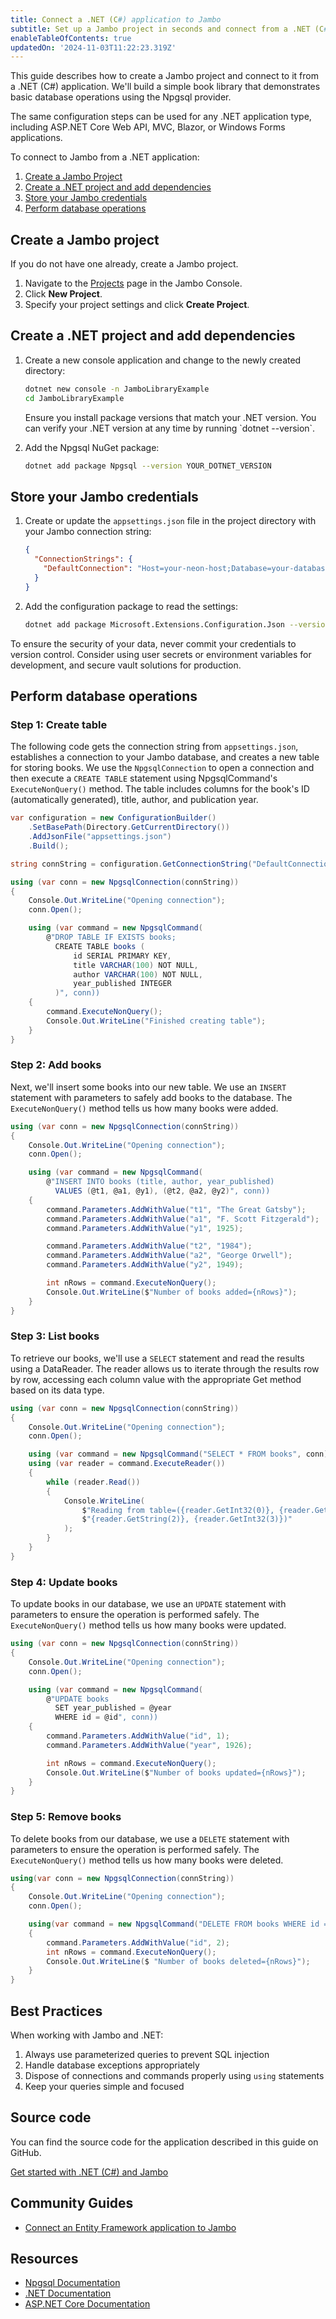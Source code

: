 ```yaml
---
title: Connect a .NET (C#) application to Jambo
subtitle: Set up a Jambo project in seconds and connect from a .NET (C#) application
enableTableOfContents: true
updatedOn: '2024-11-03T11:22:23.319Z'
---
```


This guide describes how to create a Jambo project and connect to it from a .NET (C#) application. We'll build a simple book library that demonstrates basic database operations using the Npgsql provider.

<Admonition type="note">
The same configuration steps can be used for any .NET application type, including ASP.NET Core Web API, MVC, Blazor, or Windows Forms applications.
</Admonition>

To connect to Jambo from a .NET application:

1. [Create a Jambo Project](#create-a-neon-project)
2. [Create a .NET project and add dependencies](#create-a-net-project-and-add-dependencies)
3. [Store your Jambo credentials](#store-your-neon-credentials)
4. [Perform database operations](#perform-database-operations)

## Create a Jambo project

If you do not have one already, create a Jambo project.

1. Navigate to the [Projects](https://console.neon.tech/app/projects) page in the Jambo Console.
2. Click **New Project**.
3. Specify your project settings and click **Create Project**.

## Create a .NET project and add dependencies

1. Create a new console application and change to the newly created directory:

   ```bash
   dotnet new console -n JamboLibraryExample
   cd JamboLibraryExample
   ```

   <Admonition type="important" title="IMPORTANT">
    Ensure you install package versions that match your .NET version. You can verify your .NET version at any time by running `dotnet --version`.
   </Admonition>

2. Add the Npgsql NuGet package:

   ```bash
   dotnet add package Npgsql --version YOUR_DOTNET_VERSION
   ```

## Store your Jambo credentials

1. Create or update the `appsettings.json` file in the project directory with your Jambo connection string:

   ```json
   {
     "ConnectionStrings": {
       "DefaultConnection": "Host=your-neon-host;Database=your-database;Username=your-username;Password=your-password;SSL Mode=Require;Trust Server Certificate=true"
     }
   }
   ```

2. Add the configuration package to read the settings:

   ```bash
   dotnet add package Microsoft.Extensions.Configuration.Json --version YOUR_DOTNET_VERSION
   ```

<Admonition type="important">
To ensure the security of your data, never commit your credentials to version control. Consider using user secrets or environment variables for development, and secure vault solutions for production.
</Admonition>

## Perform database operations

### Step 1: Create table

The following code gets the connection string from `appsettings.json`, establishes a connection to your Jambo database, and creates a new table for storing books. We use the `NpgsqlConnection` to open a connection and then execute a `CREATE TABLE` statement using NpgsqlCommand's `ExecuteNonQuery()` method. The table includes columns for the book's ID (automatically generated), title, author, and publication year.

```csharp
var configuration = new ConfigurationBuilder()
    .SetBasePath(Directory.GetCurrentDirectory())
    .AddJsonFile("appsettings.json")
    .Build();

string connString = configuration.GetConnectionString("DefaultConnection");

using (var conn = new NpgsqlConnection(connString))
{
    Console.Out.WriteLine("Opening connection");
    conn.Open();

    using (var command = new NpgsqlCommand(
        @"DROP TABLE IF EXISTS books;
          CREATE TABLE books (
              id SERIAL PRIMARY KEY,
              title VARCHAR(100) NOT NULL,
              author VARCHAR(100) NOT NULL,
              year_published INTEGER
          )", conn))
    {
        command.ExecuteNonQuery();
        Console.Out.WriteLine("Finished creating table");
    }
}
```

### Step 2: Add books

Next, we'll insert some books into our new table. We use an `INSERT` statement with parameters to safely add books to the database. The `ExecuteNonQuery()` method tells us how many books were added.

```csharp
using (var conn = new NpgsqlConnection(connString))
{
    Console.Out.WriteLine("Opening connection");
    conn.Open();

    using (var command = new NpgsqlCommand(
        @"INSERT INTO books (title, author, year_published)
          VALUES (@t1, @a1, @y1), (@t2, @a2, @y2)", conn))
    {
        command.Parameters.AddWithValue("t1", "The Great Gatsby");
        command.Parameters.AddWithValue("a1", "F. Scott Fitzgerald");
        command.Parameters.AddWithValue("y1", 1925);

        command.Parameters.AddWithValue("t2", "1984");
        command.Parameters.AddWithValue("a2", "George Orwell");
        command.Parameters.AddWithValue("y2", 1949);

        int nRows = command.ExecuteNonQuery();
        Console.Out.WriteLine($"Number of books added={nRows}");
    }
}
```

### Step 3: List books

To retrieve our books, we'll use a `SELECT` statement and read the results using a DataReader. The reader allows us to iterate through the results row by row, accessing each column value with the appropriate Get method based on its data type.

```csharp
using (var conn = new NpgsqlConnection(connString))
{
    Console.Out.WriteLine("Opening connection");
    conn.Open();

    using (var command = new NpgsqlCommand("SELECT * FROM books", conn))
    using (var reader = command.ExecuteReader())
    {
        while (reader.Read())
        {
            Console.WriteLine(
                $"Reading from table=({reader.GetInt32(0)}, {reader.GetString(1)}, " +
                $"{reader.GetString(2)}, {reader.GetInt32(3)})"
            );
        }
    }
}
```

### Step 4: Update books

To update books in our database, we use an `UPDATE` statement with parameters to ensure the operation is performed safely. The `ExecuteNonQuery()` method tells us how many books were updated.

```csharp
using (var conn = new NpgsqlConnection(connString))
{
    Console.Out.WriteLine("Opening connection");
    conn.Open();

    using (var command = new NpgsqlCommand(
        @"UPDATE books
          SET year_published = @year
          WHERE id = @id", conn))
    {
        command.Parameters.AddWithValue("id", 1);
        command.Parameters.AddWithValue("year", 1926);

        int nRows = command.ExecuteNonQuery();
        Console.Out.WriteLine($"Number of books updated={nRows}");
    }
}
```

### Step 5: Remove books

To delete books from our database, we use a `DELETE` statement with parameters to ensure the operation is performed safely. The `ExecuteNonQuery()` method tells us how many books were deleted.

```csharp
using(var conn = new NpgsqlConnection(connString))
{
    Console.Out.WriteLine("Opening connection");
    conn.Open();

    using(var command = new NpgsqlCommand("DELETE FROM books WHERE id = @id", conn))
    {
        command.Parameters.AddWithValue("id", 2);
        int nRows = command.ExecuteNonQuery();
        Console.Out.WriteLine($ "Number of books deleted={nRows}");
    }
}
```

## Best Practices

When working with Jambo and .NET:

1. Always use parameterized queries to prevent SQL injection
2. Handle database exceptions appropriately
3. Dispose of connections and commands properly using `using` statements
4. Keep your queries simple and focused

## Source code

You can find the source code for the application described in this guide on GitHub.

<DetailIconCards>
<a href="https://github.com/neondatabase/examples/tree/main/with-dotnet-npgsql" description="Get started with .NET (C#) and Jambo" icon="github">Get started with .NET (C#) and Jambo</a>
</DetailIconCards>

## Community Guides

- [Connect an Entity Framework application to Jambo](/docs/guides/dotnet-entity-framework)

## Resources

- [Npgsql Documentation](https://www.npgsql.org/doc/index.html)
- [.NET Documentation](https://learn.microsoft.com/en-us/dotnet/)
- [ASP.NET Core Documentation](https://learn.microsoft.com/en-us/aspnet/core/)

<NeedHelp/>
